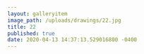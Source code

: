 ```yaml
---
layout: galleryitem
image_path: /uploads/drawings/22.jpg
title: 22 
published: true
date: 2020-04-13 14:37:13.529016800 -0400
---
```


